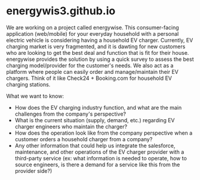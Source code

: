 # energywis3.github.io

We are working on a project called energywise. This consumer-facing application (web/mobile) for your everyday household with a personal electric vehicle is considering having a household EV charger.
Currently, EV charging market is very fragmented, and it is dawting for new customers who are looking to get the best deal and function that is fit for their house. energywise provides the solution by using a quick survey to assess the best charging model/provider for the customer's needs. We also act as a platform where people can easily order and manage/maintain their EV chargers. Think of it like Check24 + Booking.com for household EV charging stations.

What we want to know:
- How does the EV charging industry function, and what are the main challenges from the company's perspective?
- What is the current situation (supply, demand, etc.) regarding EV charger engineers who maintain the charger?
- How does the operation look like from the company perspective when a customer orders a household charger from a company?
- Any other information that could help us integrate the salesforce, maintenance, and other operations of the EV charger provider with a third-party service (ex: what information is needed to operate, how to source engineers, is there a demand for a service like this from the provider side?)
